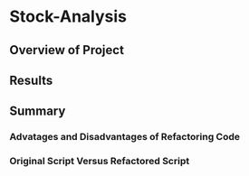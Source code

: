 # Stock-Analysis


## Overview of Project


## Results


## Summary

### Advatages and Disadvantages of Refactoring Code

### Original Script Versus Refactored Script
